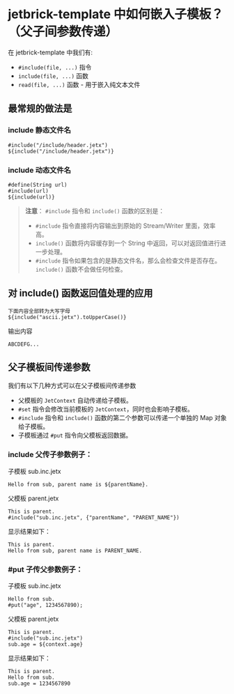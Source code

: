 jetbrick-template 中如何嵌入子模板？（父子间参数传递）
===================================================

在 jetbrick-template 中我们有:

* `#include(file, ...)` 指令
* `include(file, ...)` 函数
* `read(file, ...)` 函数 - 用于嵌入纯文本文件

最常规的做法是
---------------------

### include 静态文件名

```
#include("/include/header.jetx")
${include("/include/header.jetx")}
```

### include 动态文件名

```
#define(String url)
#include(url)
${include(url)}
```

> **注意**： `#include` 指令和 `include()` 函数的区别是：
> 
> * `#include` 指令直接将内容输出到原始的 Stream/Writer 里面，效率高。
> * `include()` 函数将内容缓存到一个 String 中返回，可以对返回值进行进一步处理。
> * `#include` 指令如果包含的是静态文件名，那么会检查文件是否存在。`include()` 函数不会做任何检查。


对 include() 函数返回值处理的应用
---------------------------------

```
下面内容全部转为大写字母
${include("ascii.jetx").toUpperCase()}
```

输出内容

```
ABCDEFG...
```


父子模板间传递参数
---------------------------------

我们有以下几种方式可以在父子模板间传递参数

* 父模板的 `JetContext` 自动传递给子模板。
* `#set` 指令会修改当前模板的 `JetContext`，同时也会影响子模板。
* `#include` 指令和 `include()` 函数的第二个参数可以传递一个单独的 Map 对象给子模板。
* 子模板通过 `#put` 指令向父模板返回数据。

### include 父传子参数例子：

子模板 sub.inc.jetx

```
Hello from sub, parent name is ${parentName}.
```

父模板 parent.jetx

```
This is parent.
#include("sub.inc.jetx", {"parentName", "PARENT_NAME"})
```

显示结果如下：

```
This is parent.
Hello from sub, parent name is PARENT_NAME.
```

### \#put 子传父参数例子：


子模板 sub.inc.jetx

```
Hello from sub.
#put("age", 1234567890);
```

父模板 parent.jetx

```
This is parent.
#include("sub.inc.jetx")
sub.age = ${context.age}
```

显示结果如下：

```
This is parent.
Hello from sub.
sub.age = 1234567890
```



